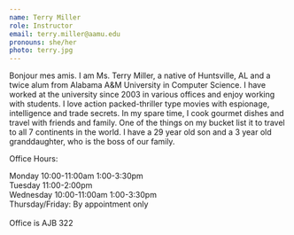 ```yaml
---
name: Terry Miller
role: Instructor
email: terry.miller@aamu.edu
pronouns: she/her
photo: terry.jpg
---
```


<!--- TODO (admohan)- Run this by Terry and make sure she's okay with it. -->


Bonjour mes amis. I am Ms. Terry Miller, a native of Huntsville, AL and a twice alum from Alabama A&M University in Computer Science. I have worked at the university since 2003 in various offices and enjoy working with students. I love action packed-thriller type movies with espionage, intelligence and trade secrets. In my spare time, I cook gourmet dishes and travel with friends and family. One of the things on my bucket list it to travel to all 7 continents in the world. I have a 29 year old son and a 3 year old granddaughter, who is the boss of our family.

Office Hours:

Monday 10:00-11:00am 1:00-3:30pm\
Tuesday 11:00-2:00pm\
Wednesday 10:00-11:00am 1:00-3:30pm\
Thursday/Friday: By appointment only\
\
Office is AJB 322
